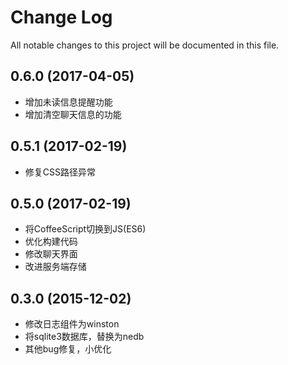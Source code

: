 # Change Log
All notable changes to this project will be documented in this file.

## 0.6.0 (2017-04-05)

- 增加未读信息提醒功能
- 增加清空聊天信息的功能

## 0.5.1 (2017-02-19)

- 修复CSS路径异常

## 0.5.0 (2017-02-19)

- 将CoffeeScript切换到JS(ES6)
- 优化构建代码
- 修改聊天界面
- 改进服务端存储

## 0.3.0 (2015-12-02)

- 修改日志组件为winston
- 将sqlite3数据库，替换为nedb
- 其他bug修复，小优化
